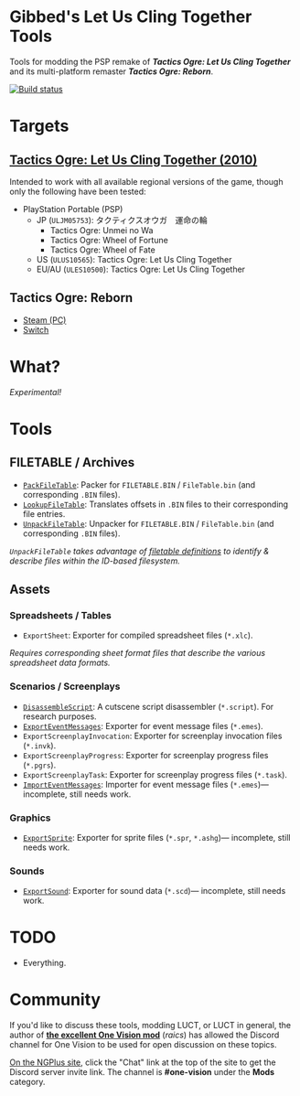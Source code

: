 # Gibbed's Let Us Cling Together Tools

Tools for modding the PSP remake of **_Tactics Ogre: Let Us Cling Together_** and its multi-platform remaster **_Tactics Ogre: Reborn_**.

[![Build status](https://ci.appveyor.com/api/projects/status/9cl2i5x0j2rlwgih/branch/main?svg=true)](https://ci.appveyor.com/project/gibbed/gibbed-letusclingtogether/branch/main)

# Targets

## [Tactics Ogre: Let Us Cling Together (2010)](https://en.wikipedia.org/wiki/Tactics_Ogre%3A_Let_Us_Cling_Together_%282010_video_game%29)

Intended to work with all available regional versions of the game, though only the following have been tested:

* PlayStation Portable (PSP)
    * JP (`ULJM05753`): タクティクスオウガ　運命の輪
        * Tactics Ogre: Unmei no Wa
        * Tactics Ogre: Wheel of Fortune
        * Tactics Ogre: Wheel of Fate
    * US (`ULUS10565`): Tactics Ogre: Let Us Cling Together
    * EU/AU (`ULES10500`): Tactics Ogre: Let Us Cling Together

## Tactics Ogre: Reborn

* [Steam (PC)](https://store.steampowered.com/agecheck/app/1451090/)
* [Switch](https://www.nintendo.com/store/products/tactics-ogre-reborn-switch/)

# What?

*Experimental!*

# Tools

## FILETABLE / Archives

* [`PackFileTable`](projects/Gibbed.LetUsClingTogether.PackFileTable): Packer for `FILETABLE.BIN` / `FileTable.bin` (and corresponding `.BIN` files).
* [`LookupFileTable`](projects/Gibbed.LetUsClingTogether.LookupFileTable): Translates offsets in `.BIN` files to their corresponding file entries.
* [`UnpackFileTable`](projects/Gibbed.LetUsClingTogether.UnpackFileTable): Unpacker for `FILETABLE.BIN` / `FileTable.bin` (and corresponding `.BIN` files).

_`UnpackFileTable` takes advantage of [filetable definitions](configs) to identify & describe files within the ID-based filesystem._

## Assets

### Spreadsheets / Tables

* `ExportSheet`: Exporter for compiled spreadsheet files (`*.xlc`).

_Requires corresponding sheet format files that describe the various spreadsheet data formats._

### Scenarios / Screenplays

* [`DisassembleScript`](projects/Gibbed.LetUsClingTogether.DisassembleScript): A cutscene script disassembler (`*.script`). For research purposes.
* [`ExportEventMessages`](projects/Gibbed.LetUsClingTogether.ExportEventMessages): Exporter for event message files (`*.emes`).
* `ExportScreenplayInvocation`: Exporter for screenplay invocation files (`*.invk`).
* `ExportScreenplayProgress`: Exporter for screenplay progress files (`*.pgrs`).
* `ExportScreenplayTask`: Exporter for screenplay progress files (`*.task`).
* [`ImportEventMessages`](projects/Gibbed.LetUsClingTogether.ImportEventMessages): Importer for event message files (`*.emes`)— incomplete, still needs work.

### Graphics

* [`ExportSprite`](projects/Gibbed.LetUsClingTogether.ExportSprite): Exporter for sprite files (`*.spr`, `*.ashg`)— incomplete, still needs work.

### Sounds

* [`ExportSound`](projects/Gibbed.LetUsClingTogether.ExportSound): Exporter for sound data (`*.scd`)— incomplete, still needs work.

# TODO

* Everything.

# Community

If you'd like to discuss these tools, modding LUCT, or LUCT in general, the author of **[the excellent One Vision mod](http://ngplus.net/index.php?/files/file/43-tactics-ogre-one-vision/)** (*raics*) has allowed the Discord channel for One Vision to be used for open discussion on these topics.

[On the NGPlus site](http://ngplus.net/), click the "Chat" link at the top of the site to get the Discord server invite link. The channel is **#one-vision** under the **Mods** category.
